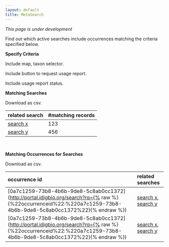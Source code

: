 ```yaml
---
layout: default
title: MetaSearch
---
```

_This page is under development_

Find out which active searches include occurrences matching the criteria specified below.

**Specify Criteria**

Include map, taxon selector.

Include button to request usage report.

Include usage report status.

**Matching Searches**

Download as csv.

related search | #matching records 
:--- | :--- 
[search x](http://gimmefreshdata.github.io/?taxonSelector=Insecta&traitSelector=&wktString=POLYGON%20((-77.54287719726562%2038.59755381474309%2C%20-77.54287719726562%2039.1833042481843%2C%20-76.55960083007812%2039.1833042481843%2C%20-76.55960083007812%2038.59755381474309%2C%20-77.54287719726562%2038.59755381474309))) | 123 | 
[search y](http://gimmefreshdata.github.io/?taxonSelector=Insecta&traitSelector=&wktString=POLYGON%20((-77.54287719726562%2038.59755381474309%2C%20-77.54287719726562%2039.1833042481843%2C%20-76.55960083007812%2039.1833042481843%2C%20-76.55960083007812%2038.59755381474309%2C%20-77.54287719726562%2038.59755381474309))) | 456 | 

<br/>

**Matching Occurrences for Searches**

Download as csv.

occurrence id | related searches 
:--- | :---
[0a7c1259-73b8-4b6b-9de8-5c8ab0cc1372](http://portal.idigbio.org/search?rq={% raw %}{%22occurrenceid%22:%220a7c1259-73b8-4b6b-9de8-5c8ab0cc1372%22}{% endraw %}) | [search x](http://gimmefreshdata.github.io/?limit=20&taxonSelector=Insecta&traitSelector=&wktString=POLYGON%20%28%28-77.54287719726562%2038.59755381474309%2C%20-77.54287719726562%2039.1833042481843%2C%20-76.55960083007812%2039.1833042481843%2C%20-76.55960083007812%2038.59755381474309%2C%20-77.54287719726562%2038.59755381474309%29%29), [search y](http://gimmefreshdata.github.io/?limit=20&taxonSelector=Insecta&traitSelector=&wktString=POLYGON%20%28%28-77.54287719726562%2038.59755381474309%2C%20-77.54287719726562%2039.1833042481843%2C%20-76.55960083007812%2039.1833042481843%2C%20-76.55960083007812%2038.59755381474309%2C%20-77.54287719726562%2038.59755381474309%29%29)
[0a7c1259-73b8-4b6b-9de8-5c8ab0cc1372](http://portal.idigbio.org/search?rq={% raw %}{%22occurrenceid%22:%220a7c1259-73b8-4b6b-9de8-5c8ab0cc1372%22}{% endraw %}) | [search x](http://gimmefreshdata.github.io/?limit=20&taxonSelector=Insecta&traitSelector=&wktString=POLYGON%20%28%28-77.54287719726562%2038.59755381474309%2C%20-77.54287719726562%2039.1833042481843%2C%20-76.55960083007812%2039.1833042481843%2C%20-76.55960083007812%2038.59755381474309%2C%20-77.54287719726562%2038.59755381474309%29%29), [search y](http://gimmefreshdata.github.io/?limit=20&taxonSelector=Insecta&traitSelector=&wktString=POLYGON%20%28%28-77.54287719726562%2038.59755381474309%2C%20-77.54287719726562%2039.1833042481843%2C%20-76.55960083007812%2039.1833042481843%2C%20-76.55960083007812%2038.59755381474309%2C%20-77.54287719726562%2038.59755381474309%29%29)
